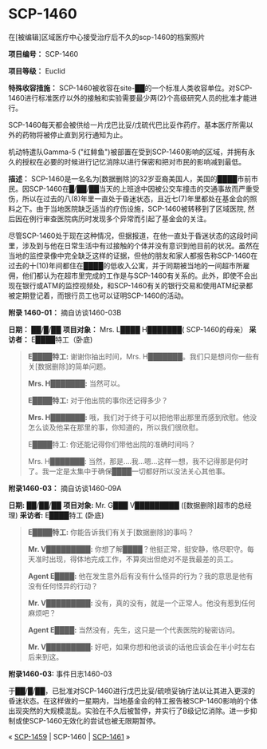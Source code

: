 # SCP-1460
                        




在[被编辑]区域医疗中心接受治疗后不久的scp-1460的档案照片



**项目编号：** SCP-1460

**项目等级：** Euclid

**特殊收容措施：** SCP-1460被收容在site-██的一个标准人类收容单位。对SCP-1460进行标准医疗以外的接触和实验需要最少两(2)个高级研究人员的批准才能进行。

SCP-1460每天都会被供给一片戊巴比妥/戊硫代巴比妥作药疗。基本医疗所需以外的药物将被停止直到另行通知为止。

机动特遣队Gamma-5 ("红鲱鱼")被部置在受到SCP-1460影响的区域，并拥有永久的授权在必要的时候进行记忆消除以进行保密和把对市民的影响减到最低。

**描述：** SCP-1460是一名名为[数据删除]的32岁亚裔美国人，美国的████市前市民。因SCP-1460在█/██/██当天的上班途中因被公交车撞击的交通事故而严重受伤，所以在过去的八(8)年里一直处于昏迷状态，且近七(7)年里都处在基金会的照料之下。由于当地医院缺乏适当的疗伤设施，SCP-1460被转移到了区域医院, 然后因在例行审查医院病历时发现多个异常而引起了基金会的关注。

尽管SCP-1460处于现在这种情况，但据报道，在他一直处于昏迷状态的这段时间里，涉及到与他在日常生活中有过接触的个体并没有意识到他目前的状况。虽然在当地的监控录像中完全缺乏这样的证据，但他的朋友和家人都报告称SCP-1460在过去的十(10)年间都住在████的低收入公寓，并于同期被当地的一间超市所雇佣，他们都认为在超市里完成的工作是与SCP-1460有关系的。此外，即使不会出现在银行或ATM的监控视频处，和SCP-1460有关的银行交易和使用ATM纪录都被定期登记着，而银行员工也可以证明SCP-1460的活动。

**附录 1460-01：** 摘自访谈1460-03B

**日期：** ██/█/██
**项目对象：** Mrs. L████ H███████( SCP-1460的母亲）
**采访者：**  E████特工（卧底)


> **E████特工:**  谢谢你抽出时间，Mrs. H███████。我们只是想问你一些有关[数据删除]的简单问题。
> 
> **Mrs. H███████:**  当然可以。
> 
> **E████特工:**  对于他出院的事你还记得多少？
> 
> **Mrs. H███████:**  哦，我们对于终于可以把他带出那里而感到欣慰。他没怎么谈及他呆在那里的事，你知道的，所以我们很欣慰。
> 
> E████特工: 你还能记得你们带他出院的准确时间吗？
> 
> Mrs. H███████: 当然，那是….我…嗯…这样一想，我不记得那是何时了。我一定是太集中于确保████一切都好所以没法关心其他事。
> 

**附录1460-03：** 摘自访谈1460-09A

**日期:**  ██/██/██
**项目对象:**  Mr. G███ V█████████ ([数据删除]超市的总经理)
**采访者:**  E████特工 (卧底)


> **E████特工:**  你能告诉我们有关于[数据删除]的事吗？
> 
> **Mr. V█████████:** 你想了解████？他挺正常，挺安静，恪尽职守。每天准时出现，得体地完成工作，不算突出但绝对不是我最差的员工。
> 
> **Agent E████:** 他在发生意外后有没有什么怪异的行为？我的意思是他有没有任何怪异的行动？
> 
> **Mr. V█████████:**  没有，真的没有，就是一个正常人。他没有惹到任何麻烦吧？
> 
> **Agent E████:**  当然没有，先生，这只是一个代表医院的秘密访问。
> 
> **Mr. V█████████:**  好吧，如果你想和他谈谈的话他应该会在半小时左右后来到这。
> 

**附录1460-03:**  事件日志1460-03

于██/█/██，已批准对SCP-1460进行戊巴比妥/硫喷妥钠疗法以让其进入更深的昏迷状态。在这样做的一星期内，当地基金会的特工报告被SCP-1460影响的个体出现突然的大规模混乱。实验在不久后被暂停，并实行了B级记忆消除。进一步抑制或使SCP-1460无效化的尝试也被无限期暂停。



« [SCP-1459](/scp-1459) | SCP-1460 | <a shape='rect' class='newpage' href='/scp-1461'>SCP-1461</a> »





                    